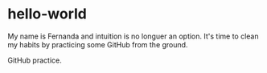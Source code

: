 # hello-world

My name is Fernanda and intuition is no longuer an option. 
It's time to clean my habits by practicing some GitHub from the ground.

GitHub practice.
